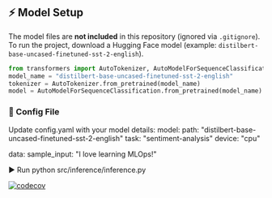 ## ⚡ Model Setup  

The model files are **not included** in this repository (ignored via `.gitignore`).  
To run the project, download a Hugging Face model (example: `distilbert-base-uncased-finetuned-sst-2-english`).  

```python
from transformers import AutoTokenizer, AutoModelForSequenceClassification
model_name = "distilbert-base-uncased-finetuned-sst-2-english"
tokenizer = AutoTokenizer.from_pretrained(model_name)
model = AutoModelForSequenceClassification.from_pretrained(model_name)
```

### 📂 Config File
Update config.yaml with your model details:
model:
  path: "distilbert-base-uncased-finetuned-sst-2-english"
  task: "sentiment-analysis"
  device: "cpu"

data:
  sample_input: "I love learning MLOps!"

▶️ Run
python src/inference/inference.py


[![codecov](https://codecov.io/github/ishvik03/MLOpsPythonProject1/graph/badge.svg?token=Q1RYPJV4RN)](https://codecov.io/github/ishvik03/MLOpsPythonProject1)
